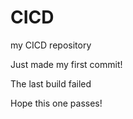 # CICD
my CICD repository

Just made my first commit!

The last build failed

Hope this one passes!
